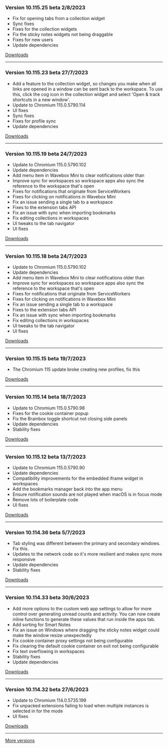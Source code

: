 <h3>Version 10.115.25 beta <span class="date">2/8/2023</span></h3>
<ul>
  <li>Fix for opening tabs from a collection widget</li>
  <li>Sync fixes</li>
  <li>Fixes for the collection widgets</li>
  <li>Fix the sticky notes widgets not being draggable</li>
  <li>Fixes for new users</li>
  <li>Update dependencies</li>
</ul>

[Downloads](https://wavebox.io/download/release/10.115.25.3)

---

<h3>Version 10.115.23 beta <span class="date">27/7/2023</span></h3>
<ul>
  <li>
    Add a feature to the collection widget, so changes you make when all links are opened in a window
    can be sent back to the workspace. To use this, click the cog icon in the collection widget and
    select 'Open & track shortcuts in a new window'.
  </li>
  <li>Update to Chromium 115.0.5790.114</li>
  <li>UI fixes</li>
  <li>Sync fixes</li>
  <li>Fixes for profile sync</li>
  <li>Update dependencies</li>
</ul>

[Downloads](https://wavebox.io/download/release/10.115.23.3)

---

<h3>Version 10.115.19 beta <span class="date">24/7/2023</span></h3>
<ul>
  <li>Update to Chromium 115.0.5790.102</li>
  <li>Update dependencies</li>
  <li>Add menu item in Wavebox Mini to clear notifications older than</li>
  <li>Improve sync for workspaces so workspace apps also sync the reference to the workspace that's open</li>
  <li>Fixes for notifications that originate from ServiceWorkers</li>
  <li>Fixes for clicking on notifications in Wavebox Mini</li>
  <li>Fix an issue sending a single tab to a workspace</li>
  <li>Fixes to the extension tabs API</li>
  <li>Fix an issue with sync when importing bookmarks</li>
  <li>Fix editing collections in workspaces</li>
  <li>UI tweaks to the tab navigator</li>
  <li>UI fixes</li>
</ul>

[Downloads](https://wavebox.io/download/release/10.115.19.3)

---

<h3>Version 10.115.18 beta <span class="date">24/7/2023</span></h3>
<ul>
  <li>Update to Chromium 115.0.5790.102</li>
  <li>Update dependencies</li>
  <li>Add menu item in Wavebox Mini to clear notifications older than</li>
  <li>Improve sync for workspaces so workspace apps also sync the reference to the workspace that's open</li>
  <li>Fixes for notifications that originate from ServiceWorkers</li>
  <li>Fixes for clicking on notifications in Wavebox Mini</li>
  <li>Fix an issue sending a single tab to a workspace</li>
  <li>Fixes to the extension tabs API</li>
  <li>Fix an issue with sync when importing bookmarks</li>
  <li>Fix editing collections in workspaces</li>
  <li>UI tweaks to the tab navigator</li>
  <li>UI fixes</li>
</ul>

[Downloads](https://wavebox.io/download/release/10.115.18.3)

---

<h3>Version 10.115.15 beta <span class="date">19/7/2023</span></h3>
<ul>
  <li>The Chromium 115 update broke creating new profiles, fix this</li>
</ul>

[Downloads](https://wavebox.io/download/release/10.115.15.3)

---

<h3>Version 10.115.14 beta <span class="date">18/7/2023</span></h3>
<ul>
  <li>Update to Chromium 115.0.5790.98</li>
  <li>Fixes for the cookie container popup</li>
  <li>Fix the Brainbox toggle shortcut not closing side panels</li>
  <li>Update dependencies</li>
  <li>Stability fixes</li>
</ul>

[Downloads](https://wavebox.io/download/release/10.115.14.3)

---

<h3>Version 10.115.12 beta <span class="date">13/7/2023</span></h3>
<ul>
  <li>Update to Chromium 115.0.5790.90</li>
  <li>Update dependencies</li>
  <li>Compatibility improvements for the embedded iframe widget in workspaces</li>
  <li>Add the bookmarks manager back into the app menu</li>
  <li>Ensure notification sounds are not played when macOS is in focus mode</li>
  <li>Remove lots of boilerplate code</li>
  <li>UI fixes</li>
</ul>

[Downloads](https://wavebox.io/download/release/10.115.12.3)

---

<h3>Version 10.114.36 beta <span class="date">5/7/2023</span></h3>
<ul>
  <li>Tab styling was different between the primary and secondary windows. Fix this.</li>
  <li>Updates to the network code so it's more resilient and makes sync more responsive</li>
  <li>Update dependencies</li>
  <li>Stability fixes</li>
</ul>

[Downloads](https://wavebox.io/download/release/10.114.36.3)

---

<h3>Version 10.114.33 beta <span class="date">30/6/2023</span></h3>
<ul>
  <li>
    Add more options to the custom web app settings to allow for more control over
    generating unread counts and activity. You can now create inline functions to
    generate these values that run inside the apps tab.
  </li>
  <li>Add sorting for Smart Notes</li>
  <li>
    Fix an issue on Windows where dragging the sticky notes widget could make the
    window resize unexpectedly
  </li>
  <li>Fix cookie container proxy settings not being configurable</li>
  <li>Fix clearing the default cookie container on exit not being configurable</li>
  <li>Fix text overflowing in workspaces</li>
  <li>Stability fixes</li>
  <li>Update dependencies</li>
</ul>

[Downloads](https://wavebox.io/download/release/10.114.33.3)

---

<h3>Version 10.114.32 beta <span class="date">27/6/2023</span></h3>
<ul>
  <li>Update to Chromium 114.0.5735.199</li>
  <li>Fix unpacked extensions failing to load when multiple instances is selected in for the mode</li>
  <li>UI fixes</li>
</ul>

[Downloads](https://wavebox.io/download/release/10.114.32.3)

---
[More versions](https://wavebox.io/changelog/beta/)